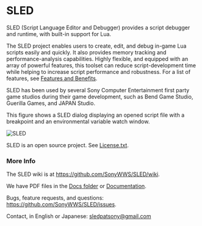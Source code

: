 # SLED

SLED (Script Language Editor and Debugger) provides a script debugger and runtime, with built-in support for Lua.

The SLED project enables users to create, edit, and debug in-game Lua scripts easily and quickly. It also provides memory tracking and performance-analysis capabilities. Highly flexible, and equipped with an array of powerful features, this toolset can reduce script-development time while helping to increase script performance and robustness. For a list of features, see [Features and Benefits](https://github.com/SonyWWS/SLED/wiki/Features-and-Benefits).

SLED has been used by several Sony Computer Entertainment first party game studios during their game development, such as Bend Game Studio, Guerilla Games, and JAPAN Studio.

This figure shows a SLED dialog displaying an opened script file with a breakpoint and an environmental variable watch window.

![SLED](https://raw.githubusercontent.com/wiki/SonyWWS/SLED/images/Breakpoint.png?raw=true "SLED")

SLED is an open source project. See [License.txt](https://github.com/SonyWWS/SLED/blob/master/License.txt).

### More Info ###

The SLED wiki is at https://github.com/SonyWWS/SLED/wiki.

We have PDF files in the [Docs folder](https://github.com/SonyWWS/SLED/tree/master/Docs) or [Documentation](https://github.com/SonyWWS/SLED/wiki/Documentation).

Bugs, feature requests, and questions:  
https://github.com/SonyWWS/SLED/issues.

Contact, in English or Japanese:
sledpatsony@gmail.com